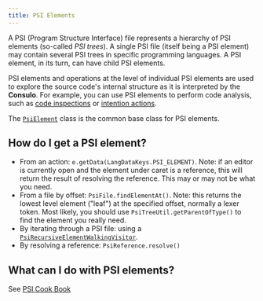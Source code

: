 ```yaml
---
title: PSI Elements
---
```

<!-- Copyright 2000-2020 JetBrains s.r.o. and other contributors. Use of this source code is governed by the Apache 2.0 license that can be found in the LICENSE file. -->

A PSI (Program Structure Interface) file represents a hierarchy of PSI elements (so-called _PSI trees_).
A single PSI file (itself being a PSI element) may contain several PSI trees in specific programming languages.
A PSI element, in its turn, can have child PSI elements.

PSI elements and operations at the level of individual PSI elements are used to explore the source code's internal structure as it is interpreted by the **Consulo**.
For example, you can use PSI elements to perform code analysis, such as [code inspections](https://www.jetbrains.com/help/idea/code-inspection.html) or [intention actions](https://www.jetbrains.com/idea/help/intention-actions.html).

The [`PsiElement`](upsource:///platform/core-api/src/com/intellij/psi/PsiElement.java) class is the common base class for PSI elements.

## How do I get a PSI element?

* From an action: `e.getData(LangDataKeys.PSI_ELEMENT)`.
  Note: if an editor is currently open and the element under caret is a reference, this will return the result of resolving the reference.
  This may or may not be what you need.
* From a file by offset: `PsiFile.findElementAt()`.
  Note: this returns the lowest level element  ("leaf") at the specified offset, normally a lexer token.
  Most likely, you should use `PsiTreeUtil.getParentOfType()` to find the element you really need.
* By iterating through a PSI file: using a [`PsiRecursiveElementWalkingVisitor`](upsource:///platform/core-api/src/com/intellij/psi/PsiRecursiveElementWalkingVisitor.java).
* By resolving a reference: `PsiReference.resolve()`

## What can I do with PSI elements?

See [PSI Cook Book](/basics/psi_cookbook.md)

